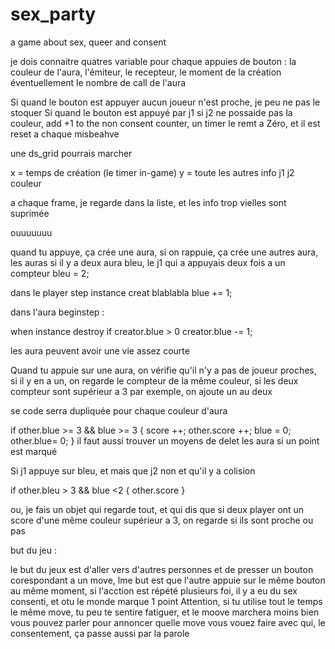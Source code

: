 # sex_party
a game about sex, queer and consent


je dois connaitre quatres variable pour chaque appuies de bouton :
la couleur de l'aura, l'émiteur, le recepteur, le moment de la création   éventuellement le nombre de call de l'aura 

Si quand le bouton est appuyer aucun joueur n'est proche, je peu ne pas le stoquer 
Si quand le bouton est appuyé par j1 si j2 ne possaide pas la couleur, add +1 to the non consent counter, un timer le remt a Zéro, et il est reset a chaque misbeahve


une ds_grid pourrais marcher

x = temps de création (le timer in-game)
y = toute les autres info j1 j2 couleur

a chaque frame, je regarde dans la liste, et les info trop vielles sont suprimée


ouuuuuuu

quand tu appuye, ça crée une aura, si on rappuie, ça crée une autres aura, les auras si il y a deux aura bleu, le j1 qui a appuyais deux fois a un compteur bleu = 2;

dans le player step 
instance creat blablabla 
	blue += 1;

dans l'aura beginstep : 

when instance destroy 
if creator.blue > 0 creator.blue -= 1;

les aura peuvent avoir une vie assez courte

Quand tu appuie sur une aura, on vérifie qu'il n'y a pas de joueur proches, si il y en a un, on regarde le compteur de la même couleur, si les deux compteur sont supérieur a 3 par exemple, on ajoute un au deux 


se code serra dupliquée pour chaque couleur d'aura

if other.blue >= 3 && blue >= 3 
{
	score ++;
	other.score ++;
	blue = 0;
	other.blue= 0;
}
il faut aussi trouver un moyens de delet les aura si un point est marqué 


Si j1 appuye sur bleu, et mais que j2 non et qu'il y a colision

if other.bleu > 3 && blue <2
{
	other.score
}

ou, je fais un objet qui regarde tout, et qui dis que si deux player ont un score d'une même couleur supérieur a 3, on regarde si ils sont proche ou pas 


but du jeu : 

le but du jeux est d'aller vers d'autres personnes et de presser un bouton corespondant a un move, lme but est que l'autre appuie sur le même bouton au même moment, si l'acction est répété plusieurs foi, il y a eu du sex consenti, et otu le monde marque 1 point
Attention, si tu utilise tout le temps le même move, tu peu te sentire fatiguer, et le moove marchera moins bien 
vous pouvez parler pour annoncer quelle move vous vouez faire avec qui, le consentement, ça passe aussi par la parole 